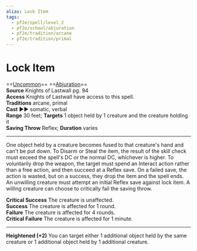 ```yaml
---
alias: Lock Item
tags:
  - pf2e/spell/level_2
  - pf2e/school/abjuration
  - pf2e/tradition/arcane
  - pf2e/tradition/primal
---
```


# Lock Item

==[Uncommon](Uncommon.md)== ==[Abjuration](Abjuration.md)==  
__Source__ Knights of Lastwall pg. 94  
**Access** Knights of Lastwall have access to this spell.  
**Traditions** arcane, primal  
**Cast** ►► somatic, verbal  
**Range** 30 feet; **Targets** 1 object held by 1 creature and the creature holding it  
**Saving Throw** Reflex; **Duration** varies

---

One object held by a creature becomes fused to that creature's hand and can't be put down. To Disarm or Steal the item, the result of the skill check must exceed the spell's DC or the normal DC, whichever is higher. To voluntarily drop the weapon, the target must spend an Interact action rather than a free action, and then succeed at a Reflex save. On a failed save, the action is wasted, but on a success, they drop the item and the spell ends. An unwilling creature must attempt an initial Reflex save against lock item. A willing creature can choose to critically fail the saving throw.

**Critical Success** The creature is unaffected.  
**Success** The creature is affected for 1 round.  
**Failure** The creature is affected for 4 rounds.  
**Critical Failure** The creature is affected for 1 minute.

<hr>

**Heightened (+2)** You can target either 1 additional object held by the same creature or 1 additional object held by 1 additional creature.
